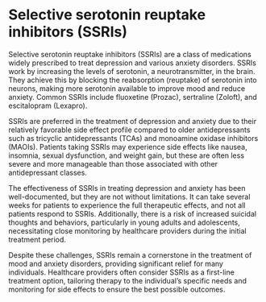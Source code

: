 [//]: # (source: gpt-40)
[//]: # (abbr: SSRI)
[//]: # (treats: depression, anxiety)
[//]: # (tags: selective-serotonin-reuptake-inhibitors anti-depressants medications)

# Selective serotonin reuptake inhibitors (SSRIs)

Selective serotonin reuptake inhibitors (SSRIs) are a class of medications widely prescribed to treat depression and various anxiety disorders. SSRIs work by increasing the levels of serotonin, a neurotransmitter, in the brain. They achieve this by blocking the reabsorption (reuptake) of serotonin into neurons, making more serotonin available to improve mood and reduce anxiety. Common SSRIs include fluoxetine (Prozac), sertraline (Zoloft), and escitalopram (Lexapro).

SSRIs are preferred in the treatment of depression and anxiety due to their relatively favorable side effect profile compared to older antidepressants such as tricyclic antidepressants (TCAs) and monoamine oxidase inhibitors (MAOIs). Patients taking SSRIs may experience side effects like nausea, insomnia, sexual dysfunction, and weight gain, but these are often less severe and more manageable than those associated with other antidepressant classes.

The effectiveness of SSRIs in treating depression and anxiety has been well-documented, but they are not without limitations. It can take several weeks for patients to experience the full therapeutic effects, and not all patients respond to SSRIs. Additionally, there is a risk of increased suicidal thoughts and behaviors, particularly in young adults and adolescents, necessitating close monitoring by healthcare providers during the initial treatment period.

Despite these challenges, SSRIs remain a cornerstone in the treatment of mood and anxiety disorders, providing significant relief for many individuals. Healthcare providers often consider SSRIs as a first-line treatment option, tailoring therapy to the individual’s specific needs and monitoring for side effects to ensure the best possible outcomes.
